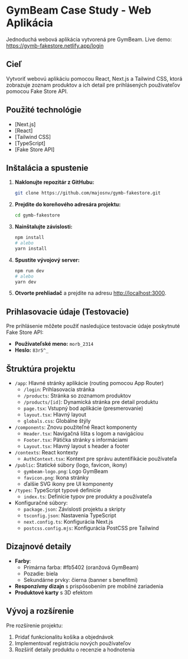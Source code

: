 # GymBeam Case Study - Web Aplikácia

Jednoduchá webová aplikácia vytvorená pre GymBeam.
Live demo: https://gymb-fakestore.netlify.app/login

## Cieľ

Vytvoriť webovú aplikáciu pomocou React, Next.js a Tailwind CSS, ktorá zobrazuje zoznam produktov a ich detail pre prihlásených používateľov pomocou Fake Store API.

## Použité technológie

- [Next.js]
- [React]
- [Tailwind CSS]
- [TypeScript]
- [Fake Store API]

## Inštalácia a spustenie

1.  **Naklonujte repozitár z GitHubu:**
    ```bash
    git clone https://github.com/majosnv/gymb-fakestore.git
    ```

2.  **Prejdite do koreňového adresára projektu:**
    ```bash
    cd gymb-fakestore
    ```

3.  **Nainštalujte závislosti:**
    ```bash
    npm install
    # alebo
    yarn install
    ```

4.  **Spustite vývojový server:**
    ```bash
    npm run dev
    # alebo
    yarn dev
    ```

5.  **Otvorte prehliadač** a prejdite na adresu [http://localhost:3000](http://localhost:3000).

## Prihlasovacie údaje (Testovacie)

Pre prihlásenie môžete použiť nasledujúce testovacie údaje poskytnuté Fake Store API:

-   **Používateľské meno:** `morb_2314`
-   **Heslo:** `83r5^_`

## Štruktúra projektu

-   `/app`: Hlavné stránky aplikácie (routing pomocou App Router)
    -   `/login`: Prihlasovacia stránka
    -   `/products`: Stránka so zoznamom produktov
    -   `/products/[id]`: Dynamická stránka pre detail produktu
    -   `page.tsx`: Vstupný bod aplikácie (presmerovanie)
    -   `layout.tsx`: Hlavný layout
    -   `globals.css`: Globálne štýly
-   `/components`: Znovu použiteľné React komponenty
    -   `Header.tsx`: Navigačná lišta s logom a navigáciou
    -   `Footer.tsx`: Pätička stránky s informáciami
    -   `Layout.tsx`: Hlavný layout s header a footer
-   `/contexts`: React kontexty
    -   `AuthContext.tsx`: Kontext pre správu autentifikácie používateľa
-   `/public`: Statické súbory (logo, favicon, ikony)
    -   `gymbeam-logo.png`: Logo GymBeam
    -   `favicon.png`: Ikona stránky
    -   ďalšie SVG ikony pre UI komponenty
-   `/types`: TypeScript typové definície
    -   `index.ts`: Definície typov pre produkty a používateľa
-   Konfiguračné súbory:
    -   `package.json`: Závislosti projektu a skripty
    -   `tsconfig.json`: Nastavenia TypeScript
    -   `next.config.ts`: Konfigurácia Next.js
    -   `postcss.config.mjs`: Konfigurácia PostCSS pre Tailwind

## Dizajnové detaily

- **Farby**: 
  - Primárna farba: #fb5402 (oranžová GymBeam)
  - Pozadie: biela
  - Sekundárne prvky: čierna (banner s benefitmi)
- **Responzívny dizajn** s prispôsobením pre mobilné zariadenia
- **Produktové karty** s 3D efektom

## Vývoj a rozšírenie

Pre rozšírenie projektu:
1. Pridať funkcionalitu košíka a objednávok
2. Implementovať registráciu nových používateľov
3. Rozšíriť detaily produktu o recenzie a hodnotenia